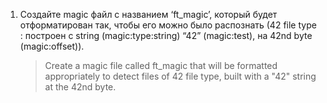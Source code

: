 1. Создайте magic файл с названием ‘ft_magic’, который будет отформатирован так, чтобы его можно было распознать (42 file type : построен с string (magic:type:string) “42” (magic:test), на 42nd byte (magic:offset)).
   > Create a magic file called ft_magic that will be formatted appropriately to detect files of 42 file type, built with a "42" string at the 42nd byte.
